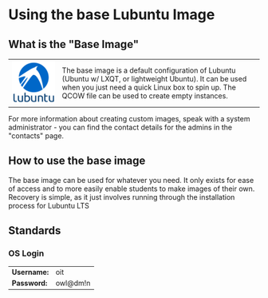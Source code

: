 # Using the base Lubuntu Image

## What is the "Base Image"
|||
|-|-|
| ![](../img/lubuntu-logo.png ':no-zoom') |The base image is a default configuration of Lubuntu (Ubuntu w/ LXQT, or lightweight Ubuntu). It can be used when you just need a quick Linux box to spin up. The QCOW file can be used to create empty instances. |

For more information about creating custom images, speak with a system administrator - you can find the contact details for the admins in the "contacts" page.

## How to use the base image
The base image can be used for whatever you need. It only exists for ease of access and to more easily enable students to make images of their own. Recovery is simple, as it just involves running through the installation process for Lubuntu LTS

## Standards
### OS Login 
|               |          |
|---------------|----------|
| **Username:** | oit      |
| **Password:** | owl@dm!n |  